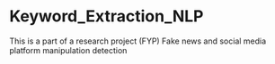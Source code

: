 # Keyword_Extraction_NLP
This is a part of a research project (FYP) Fake news and social media platform manipulation detection 
